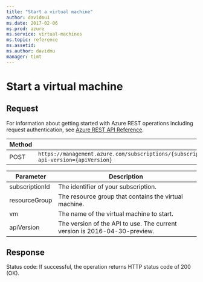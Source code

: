 ```yaml
---
title: "Start a virtual machine"
author: davidmu1
ms.date: 2017-02-06
ms.prod: azure
ms.service: virtual-machines
ms.topic: reference
ms.assetid:
ms.author: davidmu
manager: timt
---
```


# Start a virtual machine    
    
## Request    

For information about getting started with Azure REST operations including request authentication, see [Azure REST API Reference](../../../index.md).    
    
| Method | Request URI |    
|--------|-------------|    
|POST|`https://management.azure.com/subscriptions/{subscriptionId}/resourceGroups/{resourceGroup}/providers/Microsoft.Compute/virtualMachines/{vm}/start?api-version={apiVersion}` |

| Parameter | Description |
| --------- | ----------- |
| subscriptionId | The identifier of your subscription. |
| resourceGroup | The resource group that contains the virtual machine. |
| vm | The name of the virtual machine to start. |
| apiVersion | The version of the API to use. The current version is 2016-04-30-preview. |    
    
## Response    
 
Status code: If successful, the operation returns HTTP status code of 200 (OK).